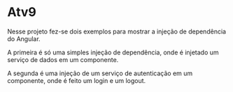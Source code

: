 # Atv9

Nesse projeto fez-se dois exemplos para mostrar a injeção de dependência do Angular.

A primeira é só uma simples injeção de dependência, onde é injetado um serviço de dados em um componente.

A segunda é uma injeção de um serviço de autenticação em um componente, onde é feito um login e um logout.